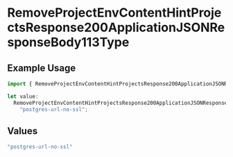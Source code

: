 # RemoveProjectEnvContentHintProjectsResponse200ApplicationJSONResponseBody113Type

## Example Usage

```typescript
import { RemoveProjectEnvContentHintProjectsResponse200ApplicationJSONResponseBody113Type } from "@vercel/sdk/models/removeprojectenvop.js";

let value:
  RemoveProjectEnvContentHintProjectsResponse200ApplicationJSONResponseBody113Type =
    "postgres-url-no-ssl";
```

## Values

```typescript
"postgres-url-no-ssl"
```